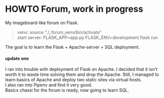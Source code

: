 # HOWTO Forum, work in progress

My imageboard-like forum on Flask.
> venv: source "./_forum_venv/bin/activate"<br>
start server: FLASK_APP=app.py FLASK_ENV=development flask run

The goal is to learn the Flask + Apache-server + SQL deployment.

#### update one

I ran into trouble with deployment of Flask on Apache. I decided that it isn't worth it to waste time solving them and drop the Apache. Still, I managed to learn basics of Apache and deploy two static sites via virtual hosts.<br>
I also ran into Pipenv and find it very good.<br>
Basics chassi for the forum is ready, now going to learn SQL.
